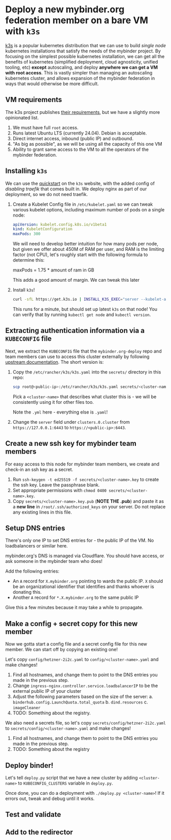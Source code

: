 # Deploy a new mybinder.org federation member on a bare VM with `k3s`

[k3s](https://k3s.io/) is a popular kubernetes distribution that we can use
to build _single node_ kubernetes installations that satisfy the needs of the
mybinder project. By focusing on the simplest possible kubernetes installation,
we can get all the benefits of kubernetes (simplified deployment, cloud agnosticity,
unified tooling, etc) **except** autoscaling, and deploy **anywhere we can get a VM
with root access**. This is vastly simpler than managing an autoscaling kubernetes
cluster, and allows expansion of the mybinder federation in ways that would otherwise
be more difficult.

## VM requirements

The k3s project publishes [their requirements](https://docs.k3s.io/installation/requirements?),
but we have a slightly more opinionated list.

1. We must have full `root` access.
2. Runs latest Ubuntu LTS (currently 24.04). Debian is acceptable.
3. Direct internet access, inbound (public IP) and outbound.
4. "As big as possible", as we will be using all the capacity of this one VM
5. Ability to grant same access to the VM to all the operators of the mybinder federation.

## Installing `k3s`

We can use the [quickstart](https://docs.k3s.io/quick-start) on the `k3s` website, with the added
config of _disabling traefik_ that comes built in. We deploy nginx as part of our deployment, so we
do not need traefik.

1. Create a Kubelet Config file in `/etc/kubelet.yaml` so we can
   tweak various kubelet options, including maximum number of pods on a single
   node:

   ```yaml
   apiVersion: kubelet.config.k8s.io/v1beta1
   kind: KubeletConfiguration
   maxPods: 300
   ```

   We will need to develop better intuition for how many pods per node, but given we offer about
   450M of RAM per user, and RAM is the limiting factor (not CPU), let's roughly start with the
   following formula to determine this:

   maxPods = 1.75 \* amount of ram in GB

   This adds a good amount of margin. We can tweak this later

2. Install `k3s`!

   ```bash
   curl -sfL https://get.k3s.io | INSTALL_K3S_EXEC="server --kubelet-arg=config=/etc/kubelet.yaml" sh -s - --disable=traefik
   ```

   This runs for a minute, but should set up latest `k3s` on that node! You can verify that by running
   `kubectl get node` and `kubectl version`.

## Extracting authentication information via a `KUBECONFIG` file

Next, we extract the `KUBECONFIG` file that the `mybinder.org-deploy` repo and team members can use to access
this cluster externally by following [upstream documentation](https://docs.k3s.io/cluster-access#accessing-the-cluster-from-outside-with-kubectl).
The short version is:

1. Copy the `/etc/rancher/k3s/k3s.yaml` into the `secrets/` directory in this repo:

   ```bash
   scp root@<public-ip>:/etc/rancher/k3s/k3s.yaml secrets/<cluster-name>-kubeconfig.yml
   ```

   Pick a `<cluster-name>` that describes what cluster this is - we will be consistently using it for other files too.

   Note the `.yml` here - everything else is `.yaml`!

2. Change the `server` field under `clusters.0.cluster` from `https://127.0.0.1:6443` to `https://<public-ip>:6443`.

## Create a new ssh key for mybinder team members

For easy access to this node for mybinder team members, we create and check-in an ssh key as
a secret.

1. Run `ssh-keygen -t ed25519 -f secrets/<cluster-name>.key` to create the ssh key. Leave the passphrase blank.
2. Set appropriate permissions with `chmod 0400 secrets/<cluster-name>.key`.
3. Copy `secrets/<cluster-name>.key.pub` (**NOTE THE .pub**) and paste it as a **new line** in `/root/.ssh/authorized_keys` on your server. Do not replace any existing lines in this file.

## Setup DNS entries

There's only one IP to set DNS entries for - the public IP of the VM. No loadbalancers or similar here.

mybinder.org's DNS is managed via Cloudflare. You should have access, or ask someone in the mybinder team who does!

Add the following entries:

- An `A` record for `X.mybinder.org` pointing to wards the public IP. `X` should be an organizational identifier that identifies and thanks whoever is donating this.
- Another `A` record for `*.X.mybinder.org` to the same public IP

Give this a few minutes because it may take a while to propagate.

## Make a config + secret copy for this new member

Now we gotta start a config file and a secret config file for this new member. We can start off by copying an existing one!

Let's copy `config/hetzner-2i2c.yaml` to `config/<cluster-name>.yaml` and make changes!

1. Find all hostnames, and change them to point to the DNS entries you made in the previous step.
2. Change `ingress-nginx.controller.service.loadbalancerIP` to be the external public IP of your cluster
3. Adjust the following parameters based on the size of the server:
   a. `binderhub.config.LaunchQuota.total_quota`
   b. `dind.resources`
   c. `imageCleaner`
4. TODO: Something about the registry.

We also need a secrets file, so let's copy `secrets/config/hetzner-2i2c.yaml` to `secrets/config/<cluster-name>.yaml` and make changes!

1. Find all hostnames, and change them to point to the DNS entries you made in the previous step.
2. TODO: Something about the registry

## Deploy binder!

Let's tell `deploy.py` script that we have a new cluster by adding `<cluster-name>` to `KUBECONFIG_CLUSTERS` variable in `deploy.py`.

Once done, you can do a deployment with `./deploy.py <cluster-name>`! If it errors out, tweak and debug until it works.

## Test and validate

## Add to the redirector
